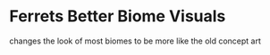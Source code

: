 # Ferrets Better Biome Visuals
 changes the look of most biomes to be more like the old concept art
